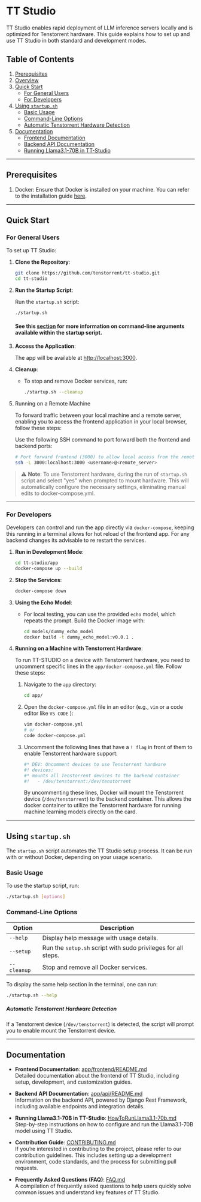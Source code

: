 # TT Studio

TT Studio enables rapid deployment of LLM inference servers locally and is optimized for Tenstorrent hardware. This guide explains how to set up and use TT Studio in both standard and development modes.

## Table of Contents

1. [Prerequisites](#prerequisites)
2. [Overview](#overview)
3. [Quick Start](#quick-start)
   - [For General Users](#for-general-users)
   - [For Developers](#for-developers)
4. [Using `startup.sh`](#using-startupsh)
   - [Basic Usage](#basic-usage)
   - [Command-Line Options](#command-line-options)
   - [Automatic Tenstorrent Hardware Detection](#automatic-tenstorrent-hardware-detection)
5. [Documentation](#documentation)
   - [Frontend Documentation](#frontend-documentation)
   - [Backend API Documentation](#backend-api-documentation)
   - [Running Llama3.1-70B in TT-Studio](#running-llama31-70b-in-tt-studio)


---
## Prerequisites
1. Docker: Ensure that Docker is installed on your machine. You can refer to the installation guide [here](https://docs.docker.com/engine/install/).

---
## Quick Start

### For General Users

To set up TT Studio:

1. **Clone the Repository**:

   ```bash
   git clone https://github.com/tenstorrent/tt-studio.git
   cd tt-studio
   ```

2. **Run the Startup Script**:

   Run the `startup.sh` script:

   ```bash
   ./startup.sh
   ```

   #### See this [section](#command-line-options) for more information on command-line arguments available within the startup script.

3. **Access the Application**:

   The app will be available at [http://localhost:3000](http://localhost:3000).

4. **Cleanup**:
   - To stop and remove Docker services, run:
     ```bash
     ./startup.sh --cleanup
     ```
5. Running on a Remote Machine

   To forward traffic between your local machine and a remote server, enabling you to access the frontend application in your local browser, follow these steps:

   Use the following SSH command to port forward both the frontend and backend ports:

   ```bash
   # Port forward frontend (3000) to allow local access from the remote server
   ssh -L 3000:localhost:3000 <username>@<remote_server>
   ```

> ⚠️ **Note**: To use Tenstorrent hardware, during the run of `startup.sh` script and select "yes" when prompted to mount hardware. This will automatically configure the necessary settings, eliminating manual edits to docker-compose.yml.
---

### For Developers

Developers can control and run the app directly via `docker-compose`, keeping this running in a terminal allows for hot reload of the frontend app. For any backend changes its advisable to re restart the services.

1.  **Run in Development Mode**:

    ```bash
    cd tt-studio/app
    docker-compose up --build
    ```

2.  **Stop the Services**:

    ```bash
    docker-compose down
    ```

3.  **Using the Echo Model**:
    - For local testing, you can use the provided `echo` model, which repeats the prompt.
      Build the Docker image with:
      ```bash
      cd models/dummy_echo_model
      docker build -t dummy_echo_model:v0.0.1 .
      ```
4.  **Running on a Machine with Tenstorrent Hardware**:

    To run TT-STUDIO on a device with Tenstorrent hardware, you need to uncomment specific lines in the `app/docker-compose.yml` file. Follow these steps:

    1.  Navigate to the `app` directory:

        ```bash
        cd app/
        ```

    2.  Open the `docker-compose.yml` file in an editor (e.g., `vim` or a code editor like `VS CODE` ):

        ```bash
        vim docker-compose.yml
        # or
        code docker-compose.yml
        ```

    3.  Uncomment the following lines that have a `! flag` in front of them to enable Tenstorrent hardware support:
        ```yaml
        #* DEV: Uncomment devices to use Tenstorrent hardware
        #! devices:
        #* mounts all Tenstorrent devices to the backend container
        #!   - /dev/tenstorrent:/dev/tenstorrent
        ```
        By uncommenting these lines, Docker will mount the Tenstorrent device (`/dev/tenstorrent`) to the backend container. This allows the docker container to utilize the Tenstorrent hardware for running machine learning models directly on the card.

---

## Using `startup.sh`

The `startup.sh` script automates the TT Studio setup process. It can be run with or without Docker, depending on your usage scenario.

### Basic Usage

To use the startup script, run:

```bash
./startup.sh [options]
```

### Command-Line Options

| Option          | Description                                                   |
| --------------- | ------------------------------------------------------------- |
| `--help`        | Display help message with usage details.                      |
| `--setup`       | Run the `setup.sh` script with sudo privileges for all steps. |
| `--cleanup`     | Stop and remove all Docker services.                          |

To display the same help section in the terminal, one can run:

```bash
./startup.sh --help
```
##### Automatic Tenstorrent Hardware Detection

If a Tenstorrent device (`/dev/tenstorrent`) is detected, the script will prompt you to enable mount the Tenstorrent device.

---

## Documentation

- **Frontend Documentation**: [app/frontend/README.md](app/frontend/README.md)  
  Detailed documentation about the frontend of TT Studio, including setup, development, and customization guides.

- **Backend API Documentation**: [app/api/README.md](app/api/README.md)  
  Information on the backend API, powered by Django Rest Framework, including available endpoints and integration details.

- **Running Llama3.1-70B in TT-Studio**: [HowToRunLlama3.1-70b.md](HowToRunLlama3.1-70b.md)  
  Step-by-step instructions on how to configure and run the Llama3.1-70B model using TT Studio.

- **Contribution Guide**: [CONTRIBUTING.md](CONTRIBUTING.md)  
  If you’re interested in contributing to the project, please refer to our contribution guidelines. This includes setting up a development environment, code standards, and the process for submitting pull requests.

- **Frequently Asked Questions (FAQ)**: [FAQ.md](FAQ.md)  
  A compilation of frequently asked questions to help users quickly solve common issues and understand key features of TT Studio.
